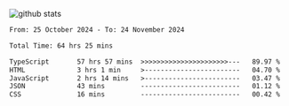 
![github stats](https://github-readme-stats.vercel.app/api?username=realmahd1&show_icons=true&theme=codeSTACKr&hide_rank=true&count_private=true)

<!--START_SECTION:waka-->

```txt
From: 25 October 2024 - To: 24 November 2024

Total Time: 64 hrs 25 mins

TypeScript       57 hrs 57 mins  >>>>>>>>>>>>>>>>>>>>>>---   89.97 %
HTML             3 hrs 1 min     >------------------------   04.70 %
JavaScript       2 hrs 14 mins   >------------------------   03.47 %
JSON             43 mins         -------------------------   01.12 %
CSS              16 mins         -------------------------   00.42 %
```

<!--END_SECTION:waka-->
